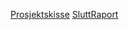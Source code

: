 [Prosjektskisse](https://github.com/Kardzhilov/Bacheloroppgave/raw/master/Prosjektside.pdf) 
[SluttRaport](https://github.com/Kardzhilov/Bacheloroppgave/raw/master/Bachelor%20thesis%20.pdf) 
